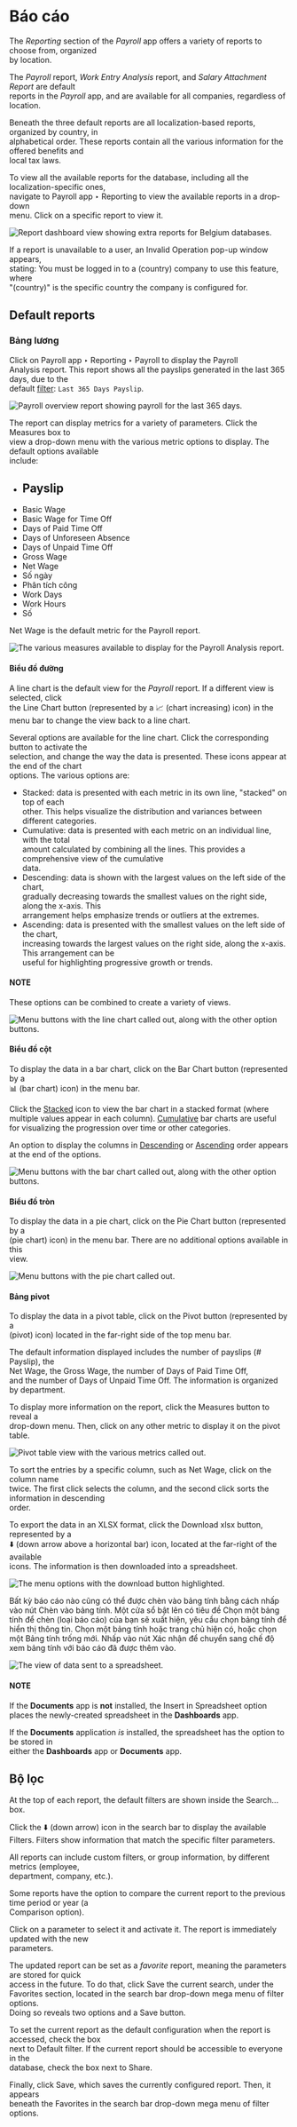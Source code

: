 # Báo cáo

The _Reporting_ section of the _Payroll_ app offers a variety of reports to choose from, organized\
by location.

The _Payroll_ report, _Work Entry Analysis_ report, and _Salary Attachment Report_ are default\
reports in the _Payroll_ app, and are available for all companies, regardless of location.

Beneath the three default reports are all localization-based reports, organized by country, in\
alphabetical order. These reports contain all the various information for the offered benefits and\
local tax laws.

To view all the available reports for the database, including all the localization-specific ones,\
navigate to Payroll app ‣ Reporting to view the available reports in a drop-down\
menu. Click on a specific report to view it.

![Report dashboard view showing extra reports for Belgium databases.](../../../_images/reports.png)

If a report is unavailable to a user, an Invalid Operation pop-up window appears,\
stating: You must be logged in to a (country) company to use this feature, where\
"(country)" is the specific country the company is configured for.

## Default reports

### Bảng lương

Click on Payroll app ‣ Reporting ‣ Payroll to display the Payroll\
Analysis report. This report shows all the payslips generated in the last 365 days, due to the\
default [filter](reporting.md#payroll-filters): `Last 365 Days Payslip`.

![Payroll overview report showing payroll for the last 365 days.](../../../_images/payroll-report.png)

The report can display metrics for a variety of parameters. Click the Measures box to\
view a drop-down menu with the various metric options to display. The default options available\
include:

* ## Payslip
* Basic Wage
* Basic Wage for Time Off
* Days of Paid Time Off
* Days of Unforeseen Absence
* Days of Unpaid Time Off
* Gross Wage
* Net Wage
* Số ngày
* Phân tích công
* Work Days
* Work Hours
* Số

Net Wage is the default metric for the Payroll report.

![The various measures available to display for the Payroll Analysis report.](../../../_images/measures1.png)

#### Biểu đồ đường

A line chart is the default view for the _Payroll_ report. If a different view is selected, click\
the Line Chart button (represented by a 📈 (chart increasing) icon) in the\
menu bar to change the view back to a line chart.

Several options are available for the line chart. Click the corresponding button to activate the\
selection, and change the way the data is presented. These icons appear at the end of the chart\
options. The various options are:

* Stacked: data is presented with each metric in its own line, "stacked" on top of each\
  other. This helps visualize the distribution and variances between different categories.
* Cumulative: data is presented with each metric on an individual line, with the total\
  amount calculated by combining all the lines. This provides a comprehensive view of the cumulative\
  data.
* Descending: data is shown with the largest values on the left side of the chart,\
  gradually decreasing towards the smallest values on the right side, along the x-axis. This\
  arrangement helps emphasize trends or outliers at the extremes.
* Ascending: data is presented with the smallest values on the left side of the chart,\
  increasing towards the largest values on the right side, along the x-axis. This arrangement can be\
  useful for highlighting progressive growth or trends.

#### NOTE

These options can be combined to create a variety of views.

![Menu buttons with the line chart called out, along with the other option buttons.](../../../_images/line-chart.png)

#### Biểu đồ cột

To display the data in a bar chart, click on the Bar Chart button (represented by a\
📊 (bar chart) icon) in the menu bar.

Click the [Stacked](reporting.md#payroll-stacked) icon to view the bar chart in a stacked format (where\
multiple values appear in each column). [Cumulative](reporting.md#payroll-cumulative) bar charts are useful\
for visualizing the progression over time or other categories.

An option to display the columns in [Descending](reporting.md#payroll-descending) or [Ascending](reporting.md#payroll-ascending) order appears at the end of the options.

![Menu buttons with the bar chart called out, along with the other option buttons.](../../../_images/bar-chart1.png)

#### Biểu đồ tròn

To display the data in a pie chart, click on the Pie Chart button (represented by a\
(pie chart) icon) in the menu bar. There are no additional options available in this\
view.

![Menu buttons with the pie chart called out.](../../../_images/pie-chart.png)

#### Bảng pivot

To display the data in a pivot table, click on the Pivot button (represented by a\
(pivot) icon) located in the far-right side of the top menu bar.

The default information displayed includes the number of payslips (# Payslip), the\
Net Wage, the Gross Wage, the number of Days of Paid Time Off,\
and the number of Days of Unpaid Time Off. The information is organized by department.

To display more information on the report, click the Measures button to reveal a\
drop-down menu. Then, click on any other metric to display it on the pivot table.

![Pivot table view with the various metrics called out.](../../../_images/pivot1.png)

To sort the entries by a specific column, such as Net Wage, click on the column name\
twice. The first click selects the column, and the second click sorts the information in descending\
order.

To export the data in an XLSX format, click the Download xlsx button, represented by a\
⬇️ (down arrow above a horizontal bar) icon, located at the far-right of the available\
icons. The information is then downloaded into a spreadsheet.

![The menu options with the download button highlighted.](../../../_images/xlsx.png)

Bất kỳ báo cáo nào cũng có thể được chèn vào bảng tính bằng cách nhấp vào nút Chèn vào bảng tính. Một cửa sổ bật lên có tiêu đề Chọn một bảng tính để chèn (loại báo cáo) của bạn sẽ xuất hiện, yêu cầu chọn bảng tính để hiển thị thông tin. Chọn một bảng tính hoặc trang chủ hiện có, hoặc chọn một Bảng tính trống mới. Nhấp vào nút Xác nhận để chuyển sang chế độ xem bảng tính với báo cáo đã được thêm vào.

![The view of data sent to a spreadsheet.](../../../_images/spreadsheet.png)

#### NOTE

If the **Documents** app is **not** installed, the Insert in Spreadsheet option\
places the newly-created spreadsheet in the **Dashboards** app.

If the **Documents** application _is_ installed, the spreadsheet has the option to be stored in\
either the **Dashboards** app or **Documents** app.

## Bộ lọc

At the top of each report, the default filters are shown inside the Search... box.

Click the ⬇️ (down arrow) icon in the search bar to display the available\
Filters. Filters show information that match the specific filter parameters.

All reports can include custom filters, or group information, by different metrics (employee,\
department, company, etc.).

Some reports have the option to compare the current report to the previous time period or year (a\
Comparison option).

Click on a parameter to select it and activate it. The report is immediately updated with the new\
parameters.

The updated report can be set as a _favorite_ report, meaning the parameters are stored for quick\
access in the future. To do that, click Save the current search, under the\
Favorites section, located in the search bar drop-down mega menu of filter options.\
Doing so reveals two options and a Save button.

To set the current report as the default configuration when the report is accessed, check the box\
next to Default filter. If the current report should be accessible to everyone in the\
database, check the box next to Share.

Finally, click Save, which saves the currently configured report. Then, it appears\
beneath the Favorites in the search bar drop-down mega menu of filter options.
